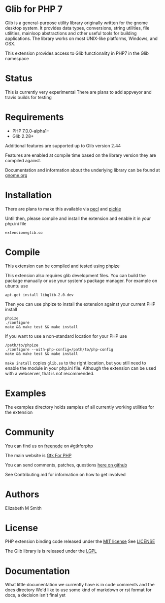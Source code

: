 Glib for PHP 7
=============

Glib is a general-purpose utility library originally written for the gnome desktop system. It
provides data types, conversions, string utilities, file utilities, mainloop
abstractions and other useful tools for building applications. The library works
on most UNIX-like platforms, Windows, and OSX.

This extension provides access to Glib functionality in PHP7 in the Glib namespace

Status
=============
This is currently very experimental
There are plans to add appveyor and travis builds for testing

Requirements
=============
 * PHP 7.0.0-alpha1+
 * Glib 2.28+

Additional features are supported up to Glib version 2.44

Features are enabled at compile time based on the library version they are compiled against.

Documentation and information about the underlying library can be found at [gnome.org](http://developer.gnome.org/glib/stable/)

Installation
=============
There are plans to make this available via [pecl](http://pecl.php.net) and [pickle](https://github.com/FriendsOfPHP/pickle)


Until then, please compile and install the extension and enable it in your php.ini file

```
extension=glib.so
```

Compile
=============

This extension can be compiled and tested using phpize

This extension also requires glib development files.  You can build the package
manually or use your system's package manager.  For example on ubuntu use

```
apt-get install libglib-2.0-dev
```

Then you can use phpize to install the extension against your current PHP install

```
phpize
./configure
make && make test && make install
```

If you want to use a non-standard location for your PHP use

```
/path/to/phpize
./configure --with-php-config=/path/to/php-config
make && make test && make install
```

`make install` copies `glib.so` to the right location, but you still need to enable the module
in your php.ini file.  Although the extension can be used with a webserver, that is not recommended.

Examples
====
The examples directory holds samples of all currently working utilities for the extension

Community
=====
You can find us on [freenode](http://freenode.org) on #gtkforphp

The main website is [Gtk For PHP](http://gtkforphp.net)

You can send comments, patches, questions [here on github](https://github.com/gtkforphp/glib/issues)

See Contributing.md for information on how to get involved

Authors
====
Elizabeth M Smith

License
=====
PHP extension binding code released under the [MIT license](http://opensource.org/licenses/MIT)
See [LICENSE](LICENSE)

The Glib library is is released under the [LGPL](https://www.gnu.org/licenses/old-licenses/gpl-2.0.en.html)

Documentation
=====
What little documentation we currently have is in code comments and the docs directory
We'd like to use some kind of markdown or rst format for docs, a decision isn't final yet

